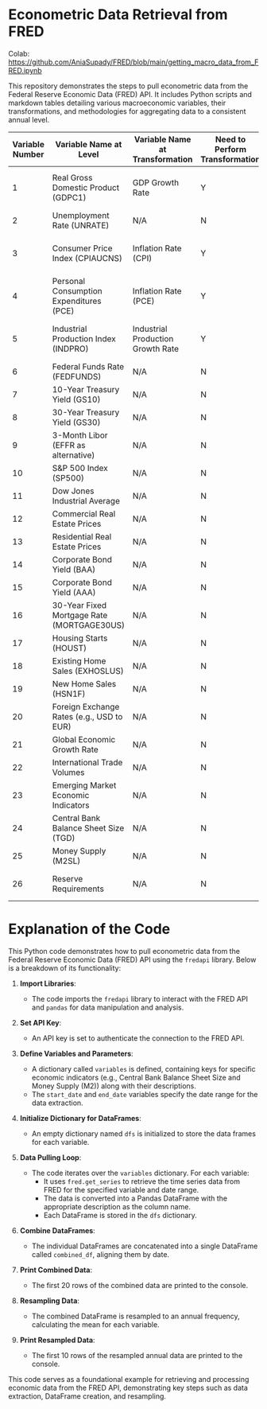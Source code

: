 # Econometric Data Retrieval from FRED

Colab: https://github.com/AniaSupady/FRED/blob/main/getting_macro_data_from_FRED.ipynb

This repository demonstrates the steps to pull econometric data from the Federal Reserve Economic Data (FRED) API. It includes Python scripts and markdown tables detailing various macroeconomic variables, their transformations, and methodologies for aggregating data to a consistent annual level.


| Variable Number | Variable Name at Level                                    | Variable Name at Transformation         | Need to Perform Transformation | Calculation of Transformation                                | FRED Availability Level   | Interpolation/Extrapolation/Aggregation |
|------------------|----------------------------------------------------------|----------------------------------------|-------------------------------|------------------------------------------------------------|--------------------------|----------------------------------------|
| 1                | Real Gross Domestic Product (GDPC1)                      | GDP Growth Rate                        | Y                             | (Current GDP - Previous GDP) / Previous GDP * 100          | Quarterly                | Aggregation (Annual average)          |
| 2                | Unemployment Rate (UNRATE)                               | N/A                                    | N                             | N/A                                                        | Monthly                  | Aggregation (Annual average)          |
| 3                | Consumer Price Index (CPIAUCNS)                          | Inflation Rate (CPI)                  | Y                             | (Current CPI - Previous CPI) / Previous CPI * 100          | Monthly                  | Aggregation (Annual average)          |
| 4                | Personal Consumption Expenditures (PCE)                  | Inflation Rate (PCE)                  | Y                             | (Current PCE - Previous PCE) / Previous PCE * 100          | Monthly                  | Aggregation (Annual average)          |
| 5                | Industrial Production Index (INDPRO)                     | Industrial Production Growth Rate      | Y                             | (Current IP - Previous IP) / Previous IP * 100              | Monthly                  | Aggregation (Annual average)          |
| 6                | Federal Funds Rate (FEDFUNDS)                            | N/A                                    | N                             | N/A                                                        | Daily                    | Aggregation (Annual average)          |
| 7                | 10-Year Treasury Yield (GS10)                            | N/A                                    | N                             | N/A                                                        | Daily                    | Aggregation (Annual average)          |
| 8                | 30-Year Treasury Yield (GS30)                            | N/A                                    | N                             | N/A                                                        | Daily                    | Aggregation (Annual average)          |
| 9                | 3-Month Libor (EFFR as alternative)                      | N/A                                    | N                             | N/A                                                        | Daily                    | Aggregation (Annual average)          |
| 10               | S&P 500 Index (SP500)                                   | N/A                                    | N                             | N/A                                                        | Daily                    | Aggregation (Annual average)          |
| 11               | Dow Jones Industrial Average                              | N/A                                    | N                             | N/A                                                        | Daily                    | Aggregation (Annual average)          |
| 12               | Commercial Real Estate Prices                             | N/A                                    | N                             | N/A                                                        | Varies (Quarterly)      | Aggregation (Annual average)          |
| 13               | Residential Real Estate Prices                            | N/A                                    | N                             | N/A                                                        | Varies (Quarterly)      | Aggregation (Annual average)          |
| 14               | Corporate Bond Yield (BAA)                               | N/A                                    | N                             | N/A                                                        | Daily                    | Aggregation (Annual average)          |
| 15               | Corporate Bond Yield (AAA)                               | N/A                                    | N                             | N/A                                                        | Daily                    | Aggregation (Annual average)          |
| 16               | 30-Year Fixed Mortgage Rate (MORTGAGE30US)              | N/A                                    | N                             | N/A                                                        | Weekly                   | Aggregation (Annual average)          |
| 17               | Housing Starts (HOUST)                                   | N/A                                    | N                             | N/A                                                        | Monthly                  | Aggregation (Annual average)          |
| 18               | Existing Home Sales (EXHOSLUS)                           | N/A                                    | N                             | N/A                                                        | Monthly                  | Aggregation (Annual average)          |
| 19               | New Home Sales (HSN1F)                                   | N/A                                    | N                             | N/A                                                        | Monthly                  | Aggregation (Annual average)          |
| 20               | Foreign Exchange Rates (e.g., USD to EUR)               | N/A                                    | N                             | N/A                                                        | Daily                    | Aggregation (Annual average)          |
| 21               | Global Economic Growth Rate                               | N/A                                    | N                             | N/A                                                        | Varies                   | Extrapolation or Aggregation needed   |
| 22               | International Trade Volumes                              | N/A                                    | N                             | N/A                                                        | Varies                   | Extrapolation or Aggregation needed   |
| 23               | Emerging Market Economic Indicators                       | N/A                                    | N                             | N/A                                                        | Varies                   | Extrapolation or Aggregation needed   |
| 24               | Central Bank Balance Sheet Size (TGD)                    | N/A                                    | N                             | N/A                                                        | Weekly                   | Aggregation (Annual average)          |
| 25               | Money Supply (M2SL)                                     | N/A                                    | N                             | N/A                                                        | Monthly                  | Aggregation (Annual average)          |
| 26               | Reserve Requirements                                      | N/A                                    | N                             | N/A                                                        | Not typically available   | N/A                                   |


# Explanation of the Code

This Python code demonstrates how to pull econometric data from the Federal Reserve Economic Data (FRED) API using the `fredapi` library. Below is a breakdown of its functionality:

1. **Import Libraries**:
   - The code imports the `fredapi` library to interact with the FRED API and `pandas` for data manipulation and analysis.

2. **Set API Key**:
   - An API key is set to authenticate the connection to the FRED API.

3. **Define Variables and Parameters**:
   - A dictionary called `variables` is defined, containing keys for specific economic indicators (e.g., Central Bank Balance Sheet Size and Money Supply (M2)) along with their descriptions.
   - The `start_date` and `end_date` variables specify the date range for the data extraction.

4. **Initialize Dictionary for DataFrames**:
   - An empty dictionary named `dfs` is initialized to store the data frames for each variable.

5. **Data Pulling Loop**:
   - The code iterates over the `variables` dictionary. For each variable:
     - It uses `fred.get_series` to retrieve the time series data from FRED for the specified variable and date range.
     - The data is converted into a Pandas DataFrame with the appropriate description as the column name.
     - Each DataFrame is stored in the `dfs` dictionary.

6. **Combine DataFrames**:
   - The individual DataFrames are concatenated into a single DataFrame called `combined_df`, aligning them by date.

7. **Print Combined Data**:
   - The first 20 rows of the combined data are printed to the console.

8. **Resampling Data**:
   - The combined DataFrame is resampled to an annual frequency, calculating the mean for each variable.

9. **Print Resampled Data**:
   - The first 10 rows of the resampled annual data are printed to the console.

This code serves as a foundational example for retrieving and processing economic data from the FRED API, demonstrating key steps such as data extraction, DataFrame creation, and resampling.


